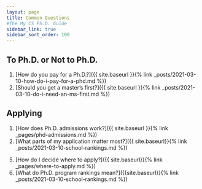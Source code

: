 ```yaml
---
layout: page
title: Common Questions
#The My CS Ph.D. Guide
sidebar_link: true
sidebar_sort_order: 100
---
```



## To Ph.D. or Not to Ph.D.

1.  [How do you pay for a Ph.D.?]({{ site.baseurl }}{% link _posts/2021-03-10-how-do-i-pay-for-a-phd.md %})
2.  [Should you get a master’s first?]({{ site.baseurl }}{% link _posts/2021-03-10-do-i-need-an-ms-first.md %})
<!-- 3.  How is a Ph.D. different than an MS?-->
<!-- 4.  What is research and why would I want to do it? -->
<!-- 5.  What is life in grad school like? -->
<!-- 6.  What kind of jobs can I get with a Ph.D.?-->

<!-- ## Preparing

1.  How should I prepare to get a Ph.D. if I’m starting as freshman or sophomore?
2.  How should I prepare to get a Ph.D. if I’m starting as a Junior?
3.  How should I prepare to get a Ph.D. if I’m starting as a Senior?
4.  How do I get involved with undergraduate research?
etc.-->

## Applying

<!-- 0.  What’s the timeline for applying to Ph.D. programs?-->
1.  [How does Ph.D. admissions work?]({{ site.baseurl }}{% link _pages/phd-admissions.md %})
2.  [What parts of my application matter most?]({{ site.baseurl}}{% link _posts/2021-03-10-school-rankings.md %})
<!-- 3.  How do I get good letters of Rec?-->
<!-- 4.  How do I write a good statement of purpose?-->
5.  [How do I decide where to apply?]({{ site.baseurl}}{% link _pages/where-to-apply.md %})
6.  [What do Ph.D. program rankings mean?]({{site.baseurl}}{% link _posts/2021-03-10-school-rankings.md %})

<!-- ## Deciding where to go

1.  How do I compare offers of admission?
2.  How do I decide where to go?-->

